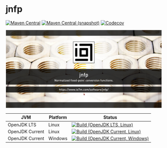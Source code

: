 jnfp
===

[![Maven Central](https://img.shields.io/maven-central/v/com.io7m.jnfp/com.io7m.jnfp.svg?style=flat-square)](http://search.maven.org/#search%7Cga%7C1%7Cg%3A%22com.io7m.jnfp%22)
[![Maven Central (snapshot)](https://img.shields.io/nexus/s/https/s01.oss.sonatype.org/com.io7m.jnfp/com.io7m.jnfp.svg?style=flat-square)](https://s01.oss.sonatype.org/content/repositories/snapshots/com/io7m/jnfp/)
[![Codecov](https://img.shields.io/codecov/c/github/io7m/jnfp.svg?style=flat-square)](https://codecov.io/gh/io7m/jnfp)

![jnfp](./src/site/resources/jnfp.jpg?raw=true)

| JVM             | Platform | Status |
|-----------------|----------|--------|
| OpenJDK LTS     | Linux    | [![Build (OpenJDK LTS, Linux)](https://img.shields.io/github/workflow/status/io7m/jnfp/main-openjdk_lts-linux)](https://github.com/io7m/jnfp/actions?query=workflow%3Amain-openjdk_lts-linux) |
| OpenJDK Current | Linux    | [![Build (OpenJDK Current, Linux)](https://img.shields.io/github/workflow/status/io7m/jnfp/main-openjdk_current-linux)](https://github.com/io7m/jnfp/actions?query=workflow%3Amain-openjdk_current-linux)
| OpenJDK Current | Windows  | [![Build (OpenJDK Current, Windows)](https://img.shields.io/github/workflow/status/io7m/jnfp/main-openjdk_current-windows)](https://github.com/io7m/jnfp/actions?query=workflow%3Amain-openjdk_current-windows)

